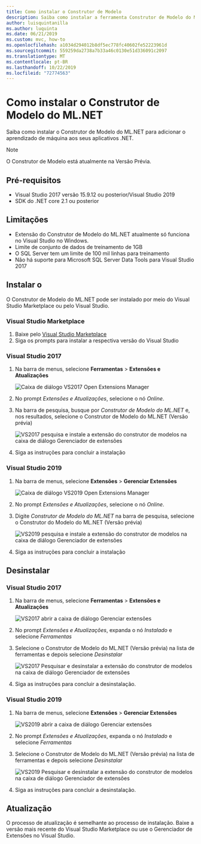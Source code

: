 ```yaml
---
title: Como instalar o Construtor de Modelo
description: Saiba como instalar a ferramenta Construtor de Modelo do ML.NET
author: luisquintanilla
ms.author: luquinta
ms.date: 06/21/2019
ms.custom: mvc, how-to
ms.openlocfilehash: a1034d294012b8df5ec778fc40602fe52223961d
ms.sourcegitcommit: 559259da2738a7b33a46c0130e51d336091c2097
ms.translationtype: MT
ms.contentlocale: pt-BR
ms.lasthandoff: 10/22/2019
ms.locfileid: "72774563"
---
```

# <a name="how-to-install-mlnet-model-builder"></a>Como instalar o Construtor de Modelo do ML.NET

Saiba como instalar o Construtor de Modelo do ML.NET para adicionar o aprendizado de máquina aos seus aplicativos .NET.

> [!NOTE]
> O Construtor de Modelo está atualmente na Versão Prévia.

## <a name="pre-requisites"></a>Pré-requisitos

- Visual Studio 2017 versão 15.9.12 ou posterior/Visual Studio 2019
- SDK do .NET core 2.1 ou posterior

## <a name="limitations"></a>Limitações

- Extensão do Construtor de Modelo do ML.NET atualmente só funciona no Visual Studio no Windows.
- Limite de conjunto de dados de treinamento de 1GB
- O SQL Server tem um limite de 100 mil linhas para treinamento
- Não há suporte para Microsoft SQL Server Data Tools para Visual Studio 2017

## <a name="install"></a>Instalar o

O Construtor de Modelo do ML.NET pode ser instalado por meio do Visual Studio Marketplace ou pelo Visual Studio.

### <a name="visual-studio-marketplace"></a>Visual Studio Marketplace

1. Baixe pelo [Visual Studio Marketplace](https://marketplace.visualstudio.com/items?itemName=MLNET.07)
1. Siga os prompts para instalar a respectiva versão do Visual Studio

### <a name="visual-studio-2017"></a>Visual Studio 2017

1. Na barra de menus, selecione **Ferramentas** > **Extensões e Atualizações**

    ![Caixa de diálogo VS2017 Open Extensions Manager](./media/install-model-builder/vs2017-open-extensions-manager.png)

1. No prompt *Extensões e Atualizações*, selecione o nó *Online*.
1. Na barra de pesquisa, busque por *Construtor de Modelo do ML.NET* e, nos resultados, selecione o Construtor de Modelo do ML.NET (Versão prévia)

    ![VS2017 pesquisa e instale a extensão do construtor de modelos na caixa de diálogo Gerenciador de extensões](./media/install-model-builder/vs2017-install-model-builder.png)

1. Siga as instruções para concluir a instalação

### <a name="visual-studio-2019"></a>Visual Studio 2019

1. Na barra de menus, selecione **Extensões** > **Gerenciar Extensões**

    ![Caixa de diálogo VS2019 Open Extensions Manager](./media/install-model-builder/vs2019-open-extensions-manager.png)

1. No prompt *Extensões e Atualizações*, selecione o nó *Online*.
1. Digite *Construtor de Modelo do ML.NET* na barra de pesquisa, selecione o Construtor do Modelo do ML.NET (Versão prévia)

    ![VS2019 pesquisa e instale a extensão do construtor de modelos na caixa de diálogo Gerenciador de extensões](./media/install-model-builder/vs2019-install-model-builder.png)

1. Siga as instruções para concluir a instalação

## <a name="uninstall"></a>Desinstalar

### <a name="visual-studio-2017"></a>Visual Studio 2017

1. Na barra de menus, selecione **Ferramentas** > **Extensões e Atualizações**

    ![VS2017 abrir a caixa de diálogo Gerenciar extensões](./media/install-model-builder/vs2017-open-extensions-manager.png)

1. No prompt *Extensões e Atualizações*, expanda o nó *Instalado* e selecione *Ferramentas*
1. Selecione o Construtor de Modelo do ML.NET (Versão prévia) na lista de ferramentas e depois selecione *Desinstalar*

    ![VS2017 Pesquisar e desinstalar a extensão do construtor de modelos na caixa de diálogo Gerenciador de extensões](./media/install-model-builder/vs2017-uninstall-model-builder.png)

1. Siga as instruções para concluir a desinstalação.

### <a name="visual-studio-2019"></a>Visual Studio 2019

1. Na barra de menus, selecione **Extensões** > **Gerenciar Extensões**

    ![VS2019 abrir a caixa de diálogo Gerenciar extensões](./media/install-model-builder/vs2019-open-extensions-manager.png)

1. No prompt *Extensões e Atualizações*, expanda o nó *Instalado* e selecione *Ferramentas*
1. Selecione o Construtor de Modelo do ML.NET (Versão prévia) na lista de ferramentas e depois selecione *Desinstalar*

    ![VS2019 Pesquisar e desinstalar a extensão do construtor de modelos na caixa de diálogo Gerenciador de extensões](./media/install-model-builder/vs2019-uninstall-model-builder.png)

1. Siga as instruções para concluir a desinstalação.

## <a name="upgrade"></a>Atualização

O processo de atualização é semelhante ao processo de instalação. Baixe a versão mais recente do Visual Studio Marketplace ou use o Gerenciador de Extensões no Visual Studio.
